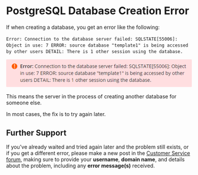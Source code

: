 # PostgreSQL Database Creation Error

If when creating a database, you get an error like the following:

`Error: Connection to the database server failed: SQLSTATE[55006]: Object in use: 7 ERROR: source database "template1" is being accessed by other users DETAIL: There is 1 other session using the database.`

![](../.gitbook/assets/postgres_db_create_error.png)

This means the server in the process of creating another database for someone else.

In most cases, the fix is to try again later.

## Further Support 

If you've already waited and tried again later and the problem still exists, or if you get a different error, please make a new post in the [Customer Service forum](https://helionet.org/index/forum/45-customer-service/?do=add), making sure to provide your **username**, **domain name**, and details about the problem, including any **error message(s)** received.